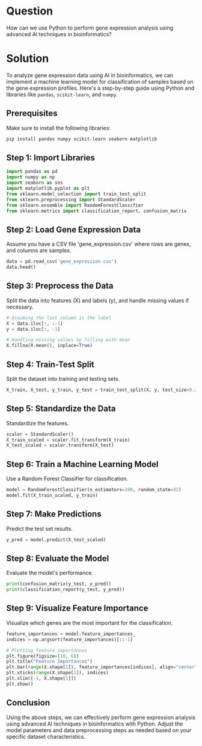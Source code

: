 # Question
How can we use Python to perform gene expression analysis using advanced AI techniques in bioinformatics?

# Solution

To analyze gene expression data using AI in bioinformatics, we can implement a machine learning model for classification of samples based on the gene expression profiles. Here's a step-by-step guide using Python and libraries like `pandas`, `scikit-learn`, and `numpy`.

## Prerequisites
Make sure to install the following libraries:

```bash
pip install pandas numpy scikit-learn seaborn matplotlib
```

## Step 1: Import Libraries

```python
import pandas as pd
import numpy as np
import seaborn as sns
import matplotlib.pyplot as plt
from sklearn.model_selection import train_test_split
from sklearn.preprocessing import StandardScaler
from sklearn.ensemble import RandomForestClassifier
from sklearn.metrics import classification_report, confusion_matrix
```

## Step 2: Load Gene Expression Data

Assume you have a CSV file 'gene_expression.csv' where rows are genes, and columns are samples. 

```python
data = pd.read_csv('gene_expression.csv')
data.head()
```

## Step 3: Preprocess the Data

Split the data into features (X) and labels (y), and handle missing values if necessary.

```python
# Assuming the last column is the label
X = data.iloc[:, :-1]
y = data.iloc[:, -1]

# Handling missing values by filling with mean
X.fillna(X.mean(), inplace=True)
```

## Step 4: Train-Test Split

Split the dataset into training and testing sets.

```python
X_train, X_test, y_train, y_test = train_test_split(X, y, test_size=0.2, random_state=42)
```

## Step 5: Standardize the Data

Standardize the features.

```python
scaler = StandardScaler()
X_train_scaled = scaler.fit_transform(X_train)
X_test_scaled = scaler.transform(X_test)
```

## Step 6: Train a Machine Learning Model

Use a Random Forest Classifier for classification.

```python
model = RandomForestClassifier(n_estimators=100, random_state=42)
model.fit(X_train_scaled, y_train)
```

## Step 7: Make Predictions

Predict the test set results.

```python
y_pred = model.predict(X_test_scaled)
```

## Step 8: Evaluate the Model

Evaluate the model's performance.

```python
print(confusion_matrix(y_test, y_pred))
print(classification_report(y_test, y_pred))
```

## Step 9: Visualize Feature Importance

Visualize which genes are the most important for the classification.

```python
feature_importances = model.feature_importances_
indices = np.argsort(feature_importances)[::-1]

# Plotting feature importances
plt.figure(figsize=(10, 6))
plt.title("Feature Importances")
plt.bar(range(X.shape[1]), feature_importances[indices], align="center")
plt.xticks(range(X.shape[1]), indices)
plt.xlim([-1, X.shape[1]])
plt.show()
```

## Conclusion

Using the above steps, we can effectively perform gene expression analysis using advanced AI techniques in bioinformatics with Python. Adjust the model parameters and data preprocessing steps as needed based on your specific dataset characteristics.
